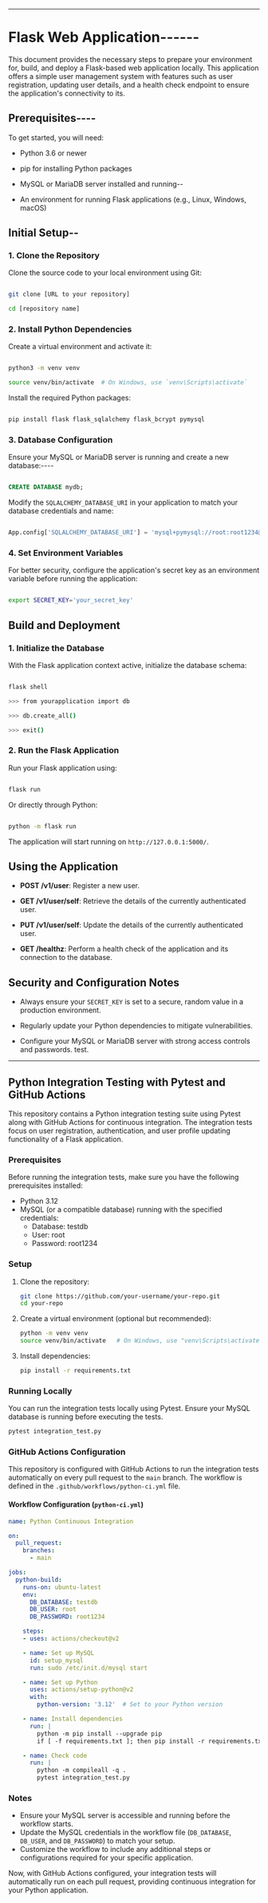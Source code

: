 
---
 
# Flask Web Application------
 
This document provides the necessary steps to prepare your environment for, build, and deploy a Flask-based web application locally. This application offers a simple user management system with features such as user registration, updating user details, and a health check endpoint to ensure the application's connectivity to its.
 
## Prerequisites----
 
To get started, you will need:
 
- Python 3.6 or newer

- pip for installing Python packages

- MySQL or MariaDB server installed and running--

- An environment for running Flask applications (e.g., Linux, Windows, macOS)
 
## Initial Setup--
 
### 1. Clone the Repository
 
Clone the source code to your local environment using Git:
 
```bash

git clone [URL to your repository]

cd [repository name]

```
 

 
### 2. Install Python Dependencies
 
Create a virtual environment and activate it:
 
```bash

python3 -m venv venv

source venv/bin/activate  # On Windows, use `venv\Scripts\activate`

```
 
Install the required Python packages:
 
```bash

pip install flask flask_sqlalchemy flask_bcrypt pymysql

```
 
### 3. Database Configuration
 
Ensure your MySQL or MariaDB server is running and create a new database:----
 
```sql

CREATE DATABASE mydb;

```
 
Modify the `SQLALCHEMY_DATABASE_URI` in your application to match your database credentials and name:
 
```python

App.config['SQLALCHEMY_DATABASE_URI'] = 'mysql+pymysql://root:root1234@localhost/mydb'

```
 
### 4. Set Environment Variables
 
For better security, configure the application's secret key as an environment variable before running the application:
 
```bash

export SECRET_KEY='your_secret_key'

```
 

 
## Build and Deployment
 
### 1. Initialize the Database
 
With the Flask application context active, initialize the database schema:
 
```bash

flask shell

>>> from yourapplication import db

>>> db.create_all()

>>> exit()

```
 

 
### 2. Run the Flask Application
 
Run your Flask application using:
 
```bash

flask run

```
 
Or directly through Python:
 
```bash

python -m flask run

```
 
The application will start running on `http://127.0.0.1:5000/`.
 
## Using the Application
 
- **POST /v1/user**: Register a new user.

- **GET /v1/user/self**: Retrieve the details of the currently authenticated user.

- **PUT /v1/user/self**: Update the details of the currently authenticated user.

- **GET /healthz**: Perform a health check of the application and its connection to the database.
 
## Security and Configuration Notes
 
- Always ensure your `SECRET_KEY` is set to a secure, random value in a production environment.

- Regularly update your Python dependencies to mitigate vulnerabilities.

- Configure your MySQL or MariaDB server with strong access controls and passwords.
 test.
---
 

## Python Integration Testing with Pytest and GitHub Actions

This repository contains a Python integration testing suite using Pytest along with GitHub Actions for continuous integration. The integration tests focus on user registration, authentication, and user profile updating functionality of a Flask application.

### Prerequisites

Before running the integration tests, make sure you have the following prerequisites installed:

- Python 3.12
- MySQL (or a compatible database) running with the specified credentials:
  - Database: testdb
  - User: root
  - Password: root1234

### Setup

1. Clone the repository:

   ```bash
   git clone https://github.com/your-username/your-repo.git
   cd your-repo
   ```

2. Create a virtual environment (optional but recommended):

   ```bash
   python -m venv venv
   source venv/bin/activate   # On Windows, use "venv\Scripts\activate"
   ```

3. Install dependencies:

   ```bash
   pip install -r requirements.txt
   ```

### Running Locally

You can run the integration tests locally using Pytest. Ensure your MySQL database is running before executing the tests.

```bash
pytest integration_test.py
```

### GitHub Actions Configuration

This repository is configured with GitHub Actions to run the integration tests automatically on every pull request to the `main` branch. The workflow is defined in the `.github/workflows/python-ci.yml` file.

#### Workflow Configuration (`python-ci.yml`)

```yaml
name: Python Continuous Integration

on:
  pull_request:
    branches:
      - main

jobs:
  python-build:
    runs-on: ubuntu-latest
    env:
      DB_DATABASE: testdb
      DB_USER: root
      DB_PASSWORD: root1234

    steps:
    - uses: actions/checkout@v2

    - name: Set up MySQL
      id: setup_mysql
      run: sudo /etc/init.d/mysql start

    - name: Set up Python
      uses: actions/setup-python@v2
      with:
        python-version: '3.12'  # Set to your Python version

    - name: Install dependencies
      run: |
        python -m pip install --upgrade pip
        if [ -f requirements.txt ]; then pip install -r requirements.txt; fi

    - name: Check code
      run: |
        python -m compileall -q .
        pytest integration_test.py
```

### Notes

- Ensure your MySQL server is accessible and running before the workflow starts.
- Update the MySQL credentials in the workflow file (`DB_DATABASE`, `DB_USER`, and `DB_PASSWORD`) to match your setup.
- Customize the workflow to include any additional steps or configurations required for your specific application.

Now, with GitHub Actions configured, your integration tests will automatically run on each pull request, providing continuous integration for your Python application.
